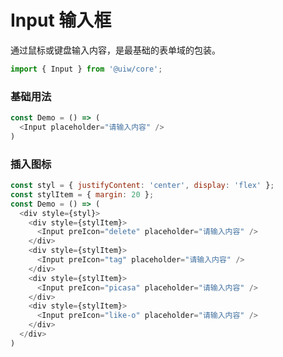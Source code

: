 Input 输入框
===

通过鼠标或键盘输入内容，是最基础的表单域的包装。

```jsx
import { Input } from '@uiw/core';
```

### 基础用法

<!--DemoStart--> 
```js
const Demo = () => (
  <Input placeholder="请输入内容" />
)
```
<!--End-->

### 插入图标

<!--DemoStart--> 
```js
const styl = { justifyContent: 'center', display: 'flex' };
const stylItem = { margin: 20 };
const Demo = () => (
  <div style={styl}>
    <div style={stylItem}>
      <Input preIcon="delete" placeholder="请输入内容" />
    </div>
    <div style={stylItem}>
      <Input preIcon="tag" placeholder="请输入内容" />
    </div>
    <div style={stylItem}>
      <Input preIcon="picasa" placeholder="请输入内容" />
    </div>
    <div style={stylItem}>
      <Input preIcon="like-o" placeholder="请输入内容" />
    </div>
  </div>
)
```
<!--End-->

